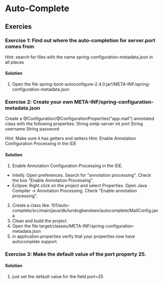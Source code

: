 # Auto-Complete

## Exercies

### Exercise 1: Find out where the auto-completion for server.port comes from
Hint: search for files with the name spring-configuration-metadata.json in all places


#### Solution
1. Open the file spring-boot-autoconfigure-2.4.0.jar!/META-INF/spring-configuration-metadata.json


### Exercise 2: Create your own META-INF/spring-configuration-metadata.json
Create a @Configuration/@ConfigurationProperties("app.mail") annotated class with the following properties:
String smtp-server
int port
String username
String password

Hint: Make sure it has getters and setters
Hint: Enable Annotation Configuration Processing in the IDE


#### Solution
1. Enable Annotation Configuration Processing in the IDE.
- Intellij:
Open preferences. Search for "annotation processing". Check the box "Enable Annotation Processing".
- Eclipse:
Right click on the project and select Properties.
Open Java Compiler -> Annotation Processing. Check "Enable annotation processing".
2. Create a class like: 101/auto-complete/src/main/java/dk/lundogbendsen/autocomplete/MailConfig.java
3. Clean and build the project.
4. Open the file target/classes/META-INF/spring-configuration-metadata.json
5. in application.properties verify that your properties now have autocomplete support.



### Exercise 3: Make the default value of the port property 25.

#### Solution
1. just set the default value for the field port=25
